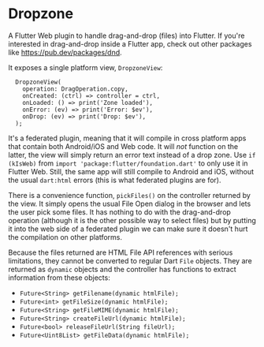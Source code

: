 Dropzone
========

A Flutter Web plugin to handle drag-and-drop (files) into Flutter. If you're interested in drag-and-drop inside a Flutter app, check out other packages like https://pub.dev/packages/dnd.

It exposes a single platform view, `DropzoneView`: 

```
  DropzoneView(
    operation: DragOperation.copy,
    onCreated: (ctrl) => controller = ctrl,
    onLoaded: () => print('Zone loaded'),
    onError: (ev) => print('Error: $ev'),
    onDrop: (ev) => print('Drop: $ev'),
  );
```

It's a federated plugin, meaning that it will compile in cross platform apps that contain both Android/iOS and Web code.
It will *not* function on the latter, the view will simply return an error text instead of a drop zone. Use `if (kIsWeb)` from
`import 'package:flutter/foundation.dart'` to only use it in Flutter Web. Still, the same app will still compile to
Android and iOS, without the usual `dart:html` errors (this is what federated plugins are for).

There is a convenience function, `pickFiles()` on the controller returned by the view. It simply opens the usual File Open dialog
in the browser and lets the user pick some files. It has nothing to do with the drag-and-drop operation (although it is the other
possible way to select files) but by putting it into the web side of a federated plugin we can make sure it doesn't hurt
the compilation on other platforms.

Because the files returned are HTML File API references with serious limitations, they cannot be converted to regular Dart
`File` objects. They are returned as `dynamic` objects and the controller has functions to extract information from these objects:

*  `Future<String> getFilename(dynamic htmlFile);`
*  `Future<int> getFileSize(dynamic htmlFile);`
*  `Future<String> getFileMIME(dynamic htmlFile);`
*  `Future<String> createFileUrl(dynamic htmlFile);`
*  `Future<bool> releaseFileUrl(String fileUrl);`
*  `Future<Uint8List> getFileData(dynamic htmlFile);`